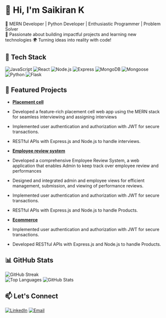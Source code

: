 # 👋 Hi, I'm Saikiran K
🔭 MERN Developer | Python Developer | Enthusiastic Programmer | Problem Solver  
🌟 Passionate about building impactful projects and learning new technologies
🌍 Turning ideas into reality with code!

## 🚀 Tech Stack  
![JavaScript](https://img.shields.io/badge/-JavaScript-F7DF1E?style=flat&logo=javascript&logoColor=black) ![React](https://img.shields.io/badge/-React-61DAFB?style=flat&logo=react&logoColor=white) ![Node.js](https://img.shields.io/badge/-Node.js-339933?style=flat&logo=node.js&logoColor=white)  ![Express](https://img.shields.io/badge/-Express-F7DF1E?style=flat&logo=express&logoColor=black)  ![MongoDB](https://img.shields.io/badge/-MongoDB-47A248?style=flat&logo=mongodb&logoColor=white)  ![Mongoose](https://img.shields.io/badge/-Mongoose-A58B6F?style=flat&logo=mongoose&logoColor=white)  ![Python](https://img.shields.io/badge/-Python-3776AB?style=flat&logo=python&logoColor=white) ![Flask](https://img.shields.io/badge/-Flask-3776AB?style=flat&logo=flask&logoColor=white) 

## 📂 Featured Projects  
- **[Placement cell](https://github.com/Saikiran-k-dev/interview-management-backend)**  
 - Developed a feature-rich placement cell web app using the MERN stack for seamless interviewing and assigning interviews
 - Implemented user authentication and authorization with JWT  for secure transactions.
 - RESTful APIs with Express.js and Node.js to handle interviews.

- **[Employee review system](https://github.com/Saikiran-k-dev/employee-review-system)**  
- Developed a comprehensive Employee Review System, a web application that enables Admin to keep track over employee review and performances
- Designed and integrated admin and employee views for efficient management, submission, and viewing of performance reviews.
- Implemented user authentication and authorization with JWT  for secure transactions.
- RESTful APIs with Express.js and Node.js to handle Products.

- **[Ecommerce](https://github.com/Saikiran-k-dev/Ecommerce)**  
 - Implemented user authentication and authorization with JWT  for secure transactions.
 - Developed RESTful APIs with Express.js and Node.js to handle Products.


  ## 📊 GitHub Stats  
![GitHub Streak](https://github-readme-streak-stats.herokuapp.com/?user=Saikiran-k-dev&theme=radical)  
![Top Languages](https://github-readme-stats.vercel.app/api/top-langs/?username=Saikiran-k-dev&layout=compact&theme=radical)
![GitHub Stats](https://github-readme-stats.vercel.app/api?username=Saikiran-k-dev&show_icons=true&theme=radical)  

## 📫 Let's Connect  
[![LinkedIn](https://img.shields.io/badge/-LinkedIn-blue?style=flat&logo=Linkedin&logoColor=white)](https://www.linkedin.com/in/saikiran-k-38936733b/) [![Email](https://img.shields.io/badge/-Email-D14836?style=flat&logo=gmail&logoColor=white)](mailto:saikirank.dev@gmail.com)

